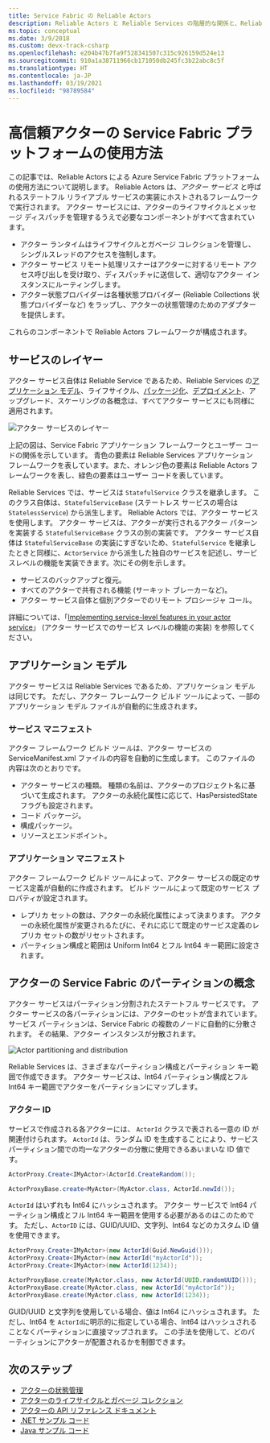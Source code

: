 ```yaml
---
title: Service Fabric の Reliable Actors
description: Reliable Actors と Reliable Services の階層的な関係と、Reliable Actors による Service Fabric プラットフォームの機能の使用方法について説明します。
ms.topic: conceptual
ms.date: 3/9/2018
ms.custom: devx-track-csharp
ms.openlocfilehash: e204b47b7fa9f528341507c315c926159d524e13
ms.sourcegitcommit: 910a1a38711966cb171050db245fc3b22abc8c5f
ms.translationtype: HT
ms.contentlocale: ja-JP
ms.lasthandoff: 03/19/2021
ms.locfileid: "98789584"
---
```

# <a name="how-reliable-actors-use-the-service-fabric-platform"></a>高信頼アクターの Service Fabric プラットフォームの使用方法
この記事では、Reliable Actors による Azure Service Fabric プラットフォームの使用方法について説明します。 Reliable Actors は、*アクター サービス* と呼ばれるステートフル リライアブル サービスの実装にホストされるフレームワークで実行されます。 アクター サービスには、アクターのライフサイクルとメッセージ ディスパッチを管理するうえで必要なコンポーネントがすべて含まれています。

* アクター ランタイムはライフサイクルとガベージ コレクションを管理し、シングルスレッドのアクセスを強制します。
* アクター サービス リモート処理リスナーはアクターに対するリモート アクセス呼び出しを受け取り、ディスパッチャに送信して、適切なアクター インスタンスにルーティングします。
* アクター状態プロバイダーは各種状態プロバイダー (Reliable Collections 状態プロバイダーなど) をラップし、アクターの状態管理のためのアダプターを提供します。

これらのコンポーネントで Reliable Actors フレームワークが構成されます。

## <a name="service-layering"></a>サービスのレイヤー
アクター サービス自体は Reliable Service であるため、Reliable Services の[アプリケーション モデル](service-fabric-application-model.md)、ライフサイクル、[パッケージ化](service-fabric-package-apps.md)、[デプロイメント](service-fabric-deploy-remove-applications.md)、アップグレード、スケーリングの各概念は、すべてアクター サービスにも同様に適用されます。

![アクター サービスのレイヤー][1]

上記の図は、Service Fabric アプリケーション フレームワークとユーザー コードの関係を示しています。 青色の要素は Reliable Services アプリケーション フレームワークを表しています。また、オレンジ色の要素は Reliable Actors フレームワークを表し、緑色の要素はユーザー コードを表しています。

Reliable Services では、サービスは `StatefulService` クラスを継承します。 このクラス自体は、`StatefulServiceBase` (ステートレス サービスの場合は `StatelessService`) から派生します。 Reliable Actors では、アクター サービスを使用します。 アクター サービスは、アクターが実行されるアクター パターンを実装する `StatefulServiceBase` クラスの別の実装です。 アクター サービス自体は `StatefulServiceBase` の実装にすぎないため、`StatefulService` を継承したときと同様に、`ActorService` から派生した独自のサービスを記述し、サービスレベルの機能を実装できます。次にその例を示します。

* サービスのバックアップと復元。
* すべてのアクターで共有される機能 (サーキット ブレーカーなど)。
* アクター サービス自体と個別アクターでのリモート プロシージャ コール。

詳細については、「[Implementing service-level features in your actor service](service-fabric-reliable-actors-using.md)」 (アクター サービスでのサービス レベルの機能の実装) を参照してください。

## <a name="application-model"></a>アプリケーション モデル
アクター サービスは Reliable Services であるため、アプリケーション モデルは同じです。 ただし、アクター フレームワーク ビルド ツールによって、一部のアプリケーション モデル ファイルが自動的に生成されます。

### <a name="service-manifest"></a>サービス マニフェスト
アクター フレームワーク ビルド ツールは、アクター サービスの ServiceManifest.xml ファイルの内容を自動的に生成します。 このファイルの内容は次のとおりです。

* アクター サービスの種類。 種類の名前は、アクターのプロジェクト名に基づいて生成されます。 アクターの永続化属性に応じて、HasPersistedState フラグも設定されます。
* コード パッケージ。
* 構成パッケージ。
* リソースとエンドポイント。

### <a name="application-manifest"></a>アプリケーション マニフェスト
アクター フレームワーク ビルド ツールによって、アクター サービスの既定のサービス定義が自動的に作成されます。 ビルド ツールによって既定のサービス プロパティが設定されます。

* レプリカ セットの数は、アクターの永続化属性によって決まります。 アクターの永続化属性が変更されるたびに、それに応じて既定のサービス定義のレプリカ セットの数がリセットされます。
* パーティション構成と範囲は Uniform Int64 とフル Int64 キー範囲に設定されます。

## <a name="service-fabric-partition-concepts-for-actors"></a>アクターの Service Fabric のパーティションの概念
アクター サービスはパーティション分割されたステートフル サービスです。 アクター サービスの各パーティションには、アクターのセットが含まれています。 サービス パーティションは、Service Fabric の複数のノードに自動的に分散されます。 その結果、アクター インスタンスが分散されます。

![Actor partitioning and distribution][5]

Reliable Services は、さまざまなパーティション構成とパーティション キー範囲で作成できます。 アクター サービスは、Int64 パーティション構成とフル Int64 キー範囲でアクターをパーティションにマップします。

### <a name="actor-id"></a>アクター ID
サービスで作成される各アクターには、 `ActorId` クラスで表される一意の ID が関連付けられます。 `ActorId` は、ランダム ID を生成することにより、サービス パーティション間での均一なアクターの分散に使用できるあいまいな ID 値です。

```csharp
ActorProxy.Create<IMyActor>(ActorId.CreateRandom());
```
```Java
ActorProxyBase.create<MyActor>(MyActor.class, ActorId.newId());
```


`ActorId` はいずれも Int64 にハッシュされます。 アクター サービスで Int64 パーティション構成とフル Int64 キー範囲を使用する必要があるのはこのためです。 ただし、`ActorID` には、GUID/UUID、文字列、Int64 などのカスタム ID 値を使用できます。

```csharp
ActorProxy.Create<IMyActor>(new ActorId(Guid.NewGuid()));
ActorProxy.Create<IMyActor>(new ActorId("myActorId"));
ActorProxy.Create<IMyActor>(new ActorId(1234));
```
```Java
ActorProxyBase.create(MyActor.class, new ActorId(UUID.randomUUID()));
ActorProxyBase.create(MyActor.class, new ActorId("myActorId"));
ActorProxyBase.create(MyActor.class, new ActorId(1234));
```

GUID/UUID と文字列を使用している場合、値は Int64 にハッシュされます。 ただし、Int64 を `ActorId`に明示的に指定している場合、Int64 はハッシュされることなくパーティションに直接マップされます。 この手法を使用して、どのパーティションにアクターが配置されるかを制御できます。


## <a name="next-steps"></a>次のステップ
* [アクターの状態管理](service-fabric-reliable-actors-state-management.md)
* [アクターのライフサイクルとガベージ コレクション](service-fabric-reliable-actors-lifecycle.md)
* [アクターの API リファレンス ドキュメント](/dotnet/api/microsoft.servicefabric.actors)
* [.NET サンプル コード](https://github.com/Azure-Samples/service-fabric-dotnet-getting-started)
* [Java サンプル コード](https://github.com/Azure-Samples/service-fabric-java-getting-started)

<!--Image references-->
[1]: ./media/service-fabric-reliable-actors-platform/actor-service.png
[2]: ./media/service-fabric-reliable-actors-platform/app-deployment-scripts.png
[3]: ./media/service-fabric-reliable-actors-platform/actor-partition-info.png
[4]: ./media/service-fabric-reliable-actors-platform/actor-replica-role.png
[5]: ./media/service-fabric-reliable-actors-introduction/distribution.png
